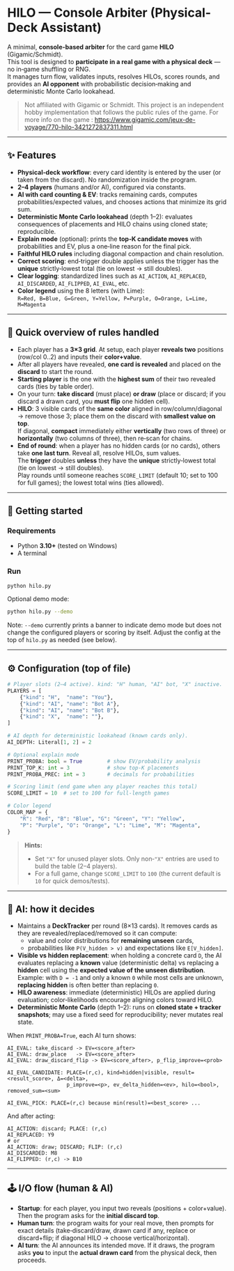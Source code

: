 # HILO — Console Arbiter (Physical-Deck Assistant)

A minimal, **console-based arbiter** for the card game **HILO** (Gigamic/Schmidt).  
This tool is designed to **participate in a real game with a physical deck** — no in‑game shuffling or RNG.  
It manages turn flow, validates inputs, resolves HILOs, scores rounds, and provides an **AI opponent** with probabilistic decision‑making and deterministic Monte Carlo lookahead.

> Not affiliated with Gigamic or Schmidt. This project is an independent hobby implementation that follows the public rules of the game.
> For more info on the game : https://www.gigamic.com/jeux-de-voyage/770-hilo-3421272837311.html

---

## ✨ Features

- **Physical‑deck workflow**: every card identity is entered by the user (or taken from the discard). No randomization inside the program.
- **2–4 players** (humans and/or AI), configured via constants.
- **AI with card counting & EV**: tracks remaining cards, computes probabilities/expected values, and chooses actions that minimize its grid sum.
- **Deterministic Monte Carlo lookahead** (depth 1–2): evaluates consequences of placements and HILO chains using cloned state; reproducible.
- **Explain mode** (optional): prints the **top‑K candidate moves** with probabilities and EV, plus a one‑line reason for the final pick.
- **Faithful HILO rules** including diagonal compaction and chain resolution.
- **Correct scoring**: end‑trigger double applies unless the trigger has the **unique** strictly‑lowest total (tie on lowest → still doubles).
- **Clear logging**: standardized lines such as `AI_ACTION`, `AI_REPLACED`, `AI_DISCARDED`, `AI_FLIPPED`, `AI_EVAL`, etc.
- **Color legend** using the 8 letters (with Lime):  
  `R=Red, B=Blue, G=Green, Y=Yellow, P=Purple, O=Orange, L=Lime, M=Magenta`

---

## 🧩 Quick overview of rules handled

- Each player has a **3×3 grid**. At setup, each player **reveals two** positions (row/col 0..2) and inputs their **color+value**.
- After all players have revealed, **one card is revealed** and placed on the **discard** to start the round.
- **Starting player** is the one with the **highest sum** of their two revealed cards (ties by table order).
- On your turn: **take discard** (must place) **or draw** (place or discard; if you discard a drawn card, you **must flip** one hidden cell).
- **HILO**: 3 visible cards of the **same color** aligned in row/column/diagonal → remove those 3; place them on the discard with **smallest value on top**.  
  If diagonal, **compact** immediately either **vertically** (two rows of three) or **horizontally** (two columns of three), then re‑scan for chains.
- **End of round**: when a player has no hidden cards (or no cards), others take **one last turn**. Reveal all, resolve HILOs, sum values.  
  The **trigger** doubles **unless** they have the **unique** strictly‑lowest total (tie on lowest → still doubles).  
  Play rounds until someone reaches `SCORE_LIMIT` (default 10; set to 100 for full games); the lowest total wins (ties allowed).

---

## 🚀 Getting started

### Requirements
- Python **3.10+** (tested on Windows)
- A terminal

### Run
```bash
python hilo.py
```

Optional demo mode:
```bash
python hilo.py --demo
```

Note: `--demo` currently prints a banner to indicate demo mode but does not change the configured players or scoring by itself. Adjust the config at the top of `hilo.py` as needed (see below).

---

## ⚙️ Configuration (top of file)

```python
# Player slots (2–4 active). kind: "H" human, "AI" bot, "X" inactive.
PLAYERS = [
    {"kind": "H",  "name": "You"},
    {"kind": "AI", "name": "Bot A"},
    {"kind": "AI", "name": "Bot B"},
    {"kind": "X",  "name": ""},
]

# AI depth for deterministic lookahead (known cards only).
AI_DEPTH: Literal[1, 2] = 2

# Optional explain mode
PRINT_PROBA: bool = True        # show EV/probability analysis
PRINT_TOP_K: int = 3            # show top-K placements
PRINT_PROBA_PREC: int = 3       # decimals for probabilities

# Scoring limit (end game when any player reaches this total)
SCORE_LIMIT = 10  # set to 100 for full-length games

# Color legend
COLOR_MAP = {
    "R": "Red", "B": "Blue", "G": "Green", "Y": "Yellow",
    "P": "Purple", "O": "Orange", "L": "Lime", "M": "Magenta",
}
```

> **Hints:**
> - Set `"X"` for unused player slots. Only non‑`"X"` entries are used to build the table (2–4 players).
> - For a full game, change `SCORE_LIMIT` to `100` (the current default is `10` for quick demos/tests).

---

## 🧠 AI: how it decides

- Maintains a **DeckTracker** per round (8×13 cards). It removes cards as they are revealed/replaced/removed so it can compute:
  - value and color distributions for **remaining unseen** cards,
  - probabilities like `P(V_hidden > v)` and expectations like `E[V_hidden]`.
- **Visible vs hidden replacement**: when holding a concrete card `D`, the AI evaluates replacing a **known** value (deterministic delta) vs replacing a **hidden** cell using the **expected value of the unseen distribution**.  
  Example: with `D = -1` and only a known `0` while most cells are unknown, **replacing hidden** is often better than replacing `0`.
- **HILO awareness**: immediate (deterministic) HILOs are applied during evaluation; color‑likelihoods encourage aligning colors toward HILO.
- **Deterministic Monte Carlo** (depth 1–2): runs on **cloned state + tracker snapshots**; may use a fixed seed for reproducibility; never mutates real state.

When `PRINT_PROBA=True`, each AI turn shows:
```
AI_EVAL: take_discard -> EV=<score_after>
AI_EVAL: draw_place   -> EV=<score_after>
AI_EVAL: draw_discard_flip -> EV=<score_after>, p_flip_improve=<prob>

AI_EVAL_CANDIDATE: PLACE=(r,c), kind=hidden|visible, result=<result_score>, Δ=<delta>,
                   p_improve=<p>, ev_delta_hidden=<ev>, hilo=<bool>, removed_sum=<sum>

AI_EVAL_PICK: PLACE=(r,c) because min(result)=<best_score> ...
```
And after acting:
```
AI_ACTION: discard; PLACE: (r,c)
AI_REPLACED: Y9
# or
AI_ACTION: draw; DISCARD; FLIP: (r,c)
AI_DISCARDED: M8
AI_FLIPPED: (r,c) -> B10
```

---

## 🕹️ I/O flow (human & AI)

- **Startup**: for each player, you input two reveals (positions + color+value). Then the program asks for the **initial discard top**.
- **Human turn**: the program waits for your real move, then prompts for exact details (take‑discard/draw, drawn card if any, replace or discard+flip; if diagonal HILO → choose vertical/horizontal).
- **AI turn**: the AI announces its intended move. If it draws, the program asks **you** to input the **actual drawn card** from the physical deck, then proceeds.



